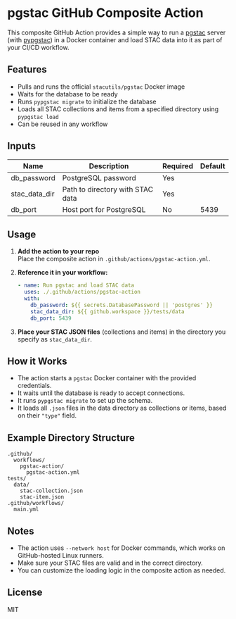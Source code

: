 # pgstac GitHub Composite Action

This composite GitHub Action provides a simple way to run a [pgstac](https://github.com/stac-utils/pgstac) server (with [pypgstac](https://github.com/stac-utils/pgstac/tree/main/pypgstac)) in a Docker container and load STAC data into it as part of your CI/CD workflow.

## Features

- Pulls and runs the official `stacutils/pgstac` Docker image
- Waits for the database to be ready
- Runs `pypgstac migrate` to initialize the database
- Loads all STAC collections and items from a specified directory using `pypgstac load`
- Can be reused in any workflow

## Inputs

| Name           | Description                        | Required | Default    |
|----------------|------------------------------------|----------|------------|
| db_password    | PostgreSQL password                | Yes      |            |
| stac_data_dir  | Path to directory with STAC data   | Yes      |            |
| db_port        | Host port for PostgreSQL           | No       | 5439       |

## Usage

1. **Add the action to your repo**  
   Place the composite action in `.github/actions/pgstac-action.yml`.

2. **Reference it in your workflow:**

    ```yaml
    - name: Run pgstac and load STAC data
      uses: ./.github/actions/pgstac-action
      with:
        db_password: ${{ secrets.DatabasePassword || 'postgres' }}
        stac_data_dir: ${{ github.workspace }}/tests/data
        db_port: 5439
    ```

3. **Place your STAC JSON files** (collections and items) in the directory you specify as `stac_data_dir`.

## How it Works

- The action starts a `pgstac` Docker container with the provided credentials.
- It waits until the database is ready to accept connections.
- It runs `pypgstac migrate` to set up the schema.
- It loads all `.json` files in the data directory as collections or items, based on their `"type"` field.

## Example Directory Structure

```text
.github/
  workflows/
    pgstac-action/
      pgstac-action.yml
tests/
  data/
    stac-collection.json
    stac-item.json
.github/workflows/
  main.yml
```

## Notes

- The action uses `--network host` for Docker commands, which works on GitHub-hosted Linux runners.
- Make sure your STAC files are valid and in the correct directory.
- You can customize the loading logic in the composite action as needed.

## License

MIT

